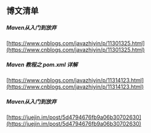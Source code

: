 ##  博文清单  


#####  Maven从入门到放弃  
[https://www.cnblogs.com/javazhiyin/p/11301325.html](https://www.cnblogs.com/javazhiyin/p/11301325.html)  


#####  Maven 教程之 pom.xml 详解  
[https://www.cnblogs.com/javazhiyin/p/11314123.html](https://www.cnblogs.com/javazhiyin/p/11314123.html)  


#####  Maven从入门到放弃  
[https://juejin.im/post/5d4794676fb9a06b30702630](https://juejin.im/post/5d4794676fb9a06b30702630)  
